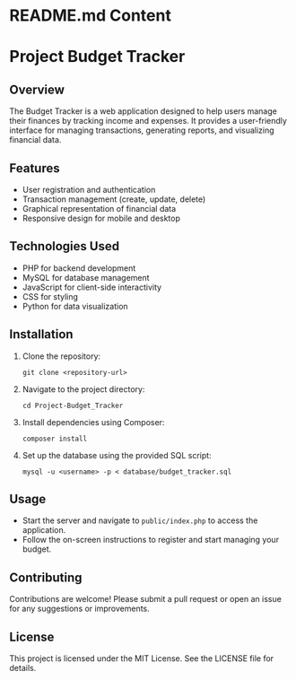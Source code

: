 # README.md Content

# Project Budget Tracker

## Overview
The Budget Tracker is a web application designed to help users manage their finances by tracking income and expenses. It provides a user-friendly interface for managing transactions, generating reports, and visualizing financial data.

## Features
- User registration and authentication
- Transaction management (create, update, delete)
- Graphical representation of financial data
- Responsive design for mobile and desktop

## Technologies Used
- PHP for backend development
- MySQL for database management
- JavaScript for client-side interactivity
- CSS for styling
- Python for data visualization

## Installation
1. Clone the repository:
   ```
   git clone <repository-url>
   ```
2. Navigate to the project directory:
   ```
   cd Project-Budget_Tracker
   ```
3. Install dependencies using Composer:
   ```
   composer install
   ```
4. Set up the database using the provided SQL script:
   ```
   mysql -u <username> -p < database/budget_tracker.sql
   ```

## Usage
- Start the server and navigate to `public/index.php` to access the application.
- Follow the on-screen instructions to register and start managing your budget.

## Contributing
Contributions are welcome! Please submit a pull request or open an issue for any suggestions or improvements.

## License
This project is licensed under the MIT License. See the LICENSE file for details.